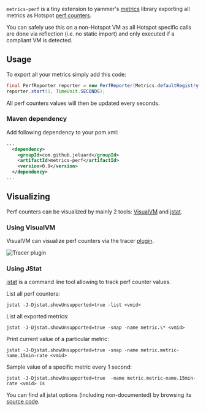 `metrics-perf` is a tiny extension to yammer's [metrics](https://github.com/codahale/metrics) library exporting all metrics as Hotspot [perf counters](http://openjdk.java.net/groups/hotspot/docs/Serviceability.html#bjvmstat).

You can safely use this on a non-Hotspot VM as all Hotspot specific calls are done via reflection (i.e. no static import) and only executed if a compliant VM is detected.

## Usage

To export all your metrics simply add this code:

```java
final PerfReporter reporter = new PerfReporter(Metrics.defaultRegistry());
reporter.start(1, TimeUnit.SECONDS);
```
All perf counters values will then be updated every seconds.

### Maven dependency

Add following dependency to your pom.xml:

```xml
...
  <dependency>
    <groupId>com.github.jeluard</groupId>
    <artifactId>metrics-perf</artifactId>
    <version>0.9</version>
  </dependency>
...
```

## Visualizing

Perf counters can be visualized by mainly 2 tools: [VisualVM](http://visualvm.java.net/) and [jstat](http://docs.oracle.com/javase/6/docs/technotes/tools/share/jstat.html).

### Using VisualVM

VisualVM can visualize perf counters via the tracer [plugin](http://visualvm.java.net/plugins.html).

![Tracer plugin](http://visualvm.java.net/images/tracer.jpg)

### Using JStat

[jstat](http://docs.oracle.com/javase/6/docs/technotes/tools/share/jstat.html) is a command line tool allowing to track perf counter values.

List all perf counters:

```
jstat -J-Djstat.showUnsupported=true -list <vmid>
```

List all exported metrics:

```
jstat -J-Djstat.showUnsupported=true -snap -name metric.\* <vmid>
```

Print current value of a particular metric:

```
jstat -J-Djstat.showUnsupported=true -snap -name metric.metric-name.15min-rate <vmid>
```

Sample value of a specific metric every 1 second:

```
jstat -J-Djstat.showUnsupported=true  -name metric.metric-name.15min-rate <vmid> 1s
```

You can find all jstat options (including non-documented) by browsing its [source code](http://www.opensourcejavaphp.net/java/openjdk/sun/tools/jstat/Arguments.java.html).
